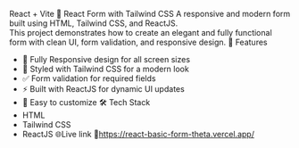 React + Vite
📝 React Form with Tailwind CSS 
A responsive and modern form built using HTML, Tailwind CSS, and ReactJS.  
This project demonstrates how to create an elegant and fully functional form with clean UI, form validation, and responsive design.
🚀 Features
- 📱 Fully Responsive design for all screen sizes
- 🎨 Styled with Tailwind CSS for a modern look
- ✅ Form validation for required fields
- ⚡ Built with ReactJS for dynamic UI updates
- 🔄 Easy to customize
🛠️ Tech Stack
- HTML
- Tailwind CSS
- ReactJS
🌐Live link 
🔗https://react-basic-form-theta.vercel.app/



 
 
